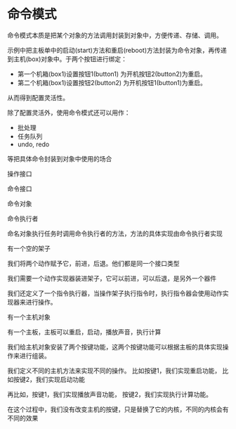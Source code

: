 # 命令模式

命令模式本质是把某个对象的方法调用封装到对象中，方便传递、存储、调用。

示例中把主板单中的启动(start)方法和重启(reboot)方法封装为命令对象，再传递到主机(box)对象中。于两个按钮进行绑定：

* 第一个机箱(box1)设置按钮1(button1) 为开机按钮2(button2)为重启。
* 第二个机箱(box1)设置按钮2(button2) 为开机按钮1(button1)为重启。

从而得到配置灵活性。


除了配置灵活外，使用命令模式还可以用作：

* 批处理
* 任务队列
* undo, redo

等把具体命令封装到对象中使用的场合

操作接口

命令接口

命令对象

命令执行者

命名对象执行任务时调用命令执行者的方法，方法的具体实现由命令执行者实现

有一个空的架子

我们将两个动作赋予它，前进，后退。他们都是同一个接口类型

我们需要一个动作实现器装进架子，它可以前进，可以后退，是另外一个器件

我们还定义了一个指令执行器，当操作架子执行指令时，执行指令器会使用动作实现器来进行操作。

有一个主机对象

有一个主板，主板可以重启，启动，播放声音，执行计算

我们给主机对象安装了两个按键功能，这两个按键功能可以根据主板的具体实现操作来进行组装。

我们定义不同的主机方法来实现不同的操作。
比如按键1，我们实现重启功能，
比如按键2，我们实现启动功能

再比如，按键1，我们实现播放声音功能，
按键2，我们实现执行计算功能。

在这个过程中，我们没有改变主机的按键，只是替换了它的内核，不同的内核会有不同的效果








